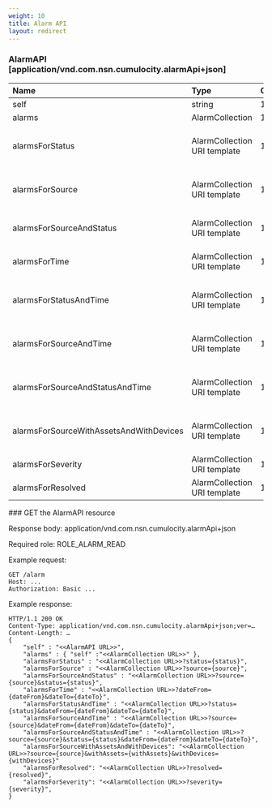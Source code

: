 ```yaml
---
weight: 10
title: Alarm API
layout: redirect
---
```


### AlarmAPI [application/vnd.com.nsn.cumulocity.alarmApi+json]

<table>
<colgroup>
<col style="width: 25%;">
<col style="width: 25%;">
<col style="width: 10%;">
<col style="width: 40%;">
</colgroup>
<thead>
<tr>
<th align="left">Name</th>
<th align="left">Type</th>
<th align="left">Occurs</th>
<th align="left">Description</th>
</tr>
</thead>
<tbody>
<tr>
<td align="left">self</td>
<td align="left">string</td>
<td align="left">1</td>
<td align="left">A URL linking to this resource.</td>
</tr>
<tr>
<td align="left">alarms</td>
<td align="left">AlarmCollection</td>
<td align="left">1</td>
<td align="left">Collection of all alarms.</td>
</tr>
<tr>
<td align="left">alarmsForStatus</td>
<td align="left">AlarmCollection URI template</td>
<td align="left">1</td>
<td align="left">Read-only collection of all alarms in a particular status (placeholder {status}, see “Alarm” resource below for permitted values).</td>
</tr>
<tr>
<td align="left">alarmsForSource</td>
<td align="left">AlarmCollection URI template</td>
<td align="left">1</td>
<td align="left">Read-only collection of all alarms for a particular source object (placeholder {source}, unique ID of an object in the inventory).</td>
</tr>
<tr>
<td align="left">alarmsForSourceAndStatus</td>
<td align="left">AlarmCollection URI template</td>
<td align="left">1</td>
<td align="left">Read-only collection of all alarms for a particular source object in a particular status (placeholder {source} and {status}).</td>
</tr>
<tr>
<td align="left">alarmsForTime</td>
<td align="left">AlarmCollection URI template</td>
<td align="left">1</td>
<td align="left">Read-only collection of all alarms for a particular time range (placeholder&nbsp;{dateFrom} and&nbsp;{dateTo}).</td>
</tr>
<tr>
<td align="left">alarmsForStatusAndTime</td>
<td align="left">AlarmCollection URI template</td>
<td align="left">1</td>
<td align="left">Read-only collection of all alarms for a particular status and time range (placeholder&nbsp;{status},&nbsp;{dateFrom} and&nbsp;{dateTo}).</td>
</tr>
<tr>
<td align="left">alarmsForSourceAndTime</td>
<td align="left">AlarmCollection URI template</td>
<td align="left">1</td>
<td align="left">Read-only collection of all alarms for a particular source and time range (placeholder&nbsp;{source},&nbsp;{dateFrom} and&nbsp;{dateTo};).</td>
</tr>
<tr>
<td align="left">alarmsForSourceAndStatusAndTime</td>
<td align="left">AlarmCollection URI template</td>
<td align="left">1</td>
<td align="left">Read-only collection of all alarms for a particular source, status and time range (placeholder&nbsp;{source},&nbsp;{status},&nbsp;{dateFrom} and&nbsp;{dateTo};).</td>
</tr>
<tr>
<td align="left">alarmsForSourceWithAssetsAndWithDevices</td>
<td align="left">AlarmCollection URI template</td>
<td align="left">1</td>
<td align="left">Read-only collection of all alarms for a particular source with its children (placeholder&nbsp;{source}, {withSourceAssets} and {withSourceDevices}).</td>
</tr>
<tr>
<td align="left">alarmsForSeverity</td>
<td align="left">AlarmCollection URI template</td>
<td align="left">1</td>
<td align="left">Read-only collection of all alarms for a particular severity (placeholder&nbsp;{severity}).</td>
</tr>
<tr>
<td align="left">alarmsForResolved</td>
<td align="left">AlarmCollection URI template</td>
<td align="left">1</td>
<td align="left">Read-only collection of all alarms which are resolved (placeholder&nbsp;{resolved}).</td>
</tr>
</tbody>
</table>
### GET the AlarmAPI resource

Response body: application/vnd.com.nsn.cumulocity.alarmApi+json

Required role: ROLE\_ALARM\_READ

Example request:

    GET /alarm
    Host: ...
    Authorization: Basic ...

Example response:

	HTTP/1.1 200 OK
	Content-Type: application/vnd.com.nsn.cumulocity.alarmApi+json;ver=…
	Content-Length: …
	{
		"self" : "<<AlarmAPI URL>>",
		"alarms" : { "self" :"<<AlarmCollection URL>>" },
		"alarmsForStatus" : "<<AlarmCollection URL>>?status={status}",
		"alarmsForSource" : "<<AlarmCollection URL>>?source={source}",
		"alarmsForSourceAndStatus" : "<<AlarmCollection URL>>?source={source}&status={status}",
		"alarmsForTime" : "<<AlarmCollection URL>>?dateFrom={dateFrom}&dateTo={dateTo}",
		"alarmsForStatusAndTime" : "<<AlarmCollection URL>>?status={status}&dateFrom={dateFrom}&dateTo={dateTo}",
		"alarmsForSourceAndTime" : "<<AlarmCollection URL>>?source={source}&dateFrom={dateFrom}&dateTo={dateTo}",
		"alarmsForSourceAndStatusAndTime" : "<<AlarmCollection URL>>?source={source}&status={status}&dateFrom={dateFrom}&dateTo={dateTo}",
		"alarmsForSourceWithAssetsAndWithDevices": "<<AlarmCollection URL>>?source={source}&withAssets={withAssets}&withDevices={withDevices}"
		"alarmsForResolved": "<<AlarmCollection URL>>?resolved={resolved}",
		"alarmsForSeverity": "<<AlarmCollection URL>>?severity={severity}",
	}
